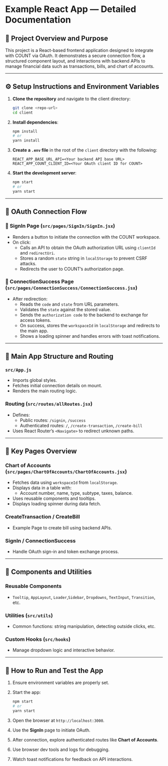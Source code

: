 # Example React App — Detailed Documentation

## 📘 Project Overview and Purpose

This project is a React-based frontend application designed to integrate with COUNT via OAuth. It demonstrates a secure connection flow, a structured component layout, and interactions with backend APIs to manage financial data such as transactions, bills, and chart of accounts.

---

## ⚙️ Setup Instructions and Environment Variables

1. **Clone the repository** and navigate to the client directory:

   ```bash
   git clone <repo-url>
   cd client
   ```

2. **Install dependencies**:

   ```bash
   npm install
   # or
   yarn install
   ```

3. **Create a `.env` file** in the root of the `client` directory with the following:

   ```
   REACT_APP_BASE_URL_API=<Your backend API base URL>
   REACT_APP_COUNT_CLIENT_ID=<Your OAuth client ID for COUNT>
   ```

4. **Start the development server**:

   ```bash
   npm start
   # or
   yarn start
   ```

---

## 🔐 OAuth Connection Flow

### 🔹 SignIn Page (`src/pages/SignIn/SignIn.jsx`)

- Renders a button to initiate the connection with the COUNT workspace.
- On click:
  - Calls an API to obtain the OAuth authorization URL using `clientId` and `redirectUri`.
  - Stores a random `state` string in `localStorage` to prevent CSRF attacks.
  - Redirects the user to COUNT’s authorization page.

### 🔹 ConnectionSuccess Page (`src/pages/ConnectionSuccess/ConnectionSuccess.jsx`)

- After redirection:
  - Reads the `code` and `state` from URL parameters.
  - Validates the `state` against the stored value.
  - Sends the `authorization code` to the backend to exchange for access tokens.
  - On success, stores the `workspaceId` in `localStorage` and redirects to the main app.
  - Shows a loading spinner and handles errors with toast notifications.

---

## 🧭 Main App Structure and Routing

### `src/App.js`

- Imports global styles.
- Fetches initial connection details on mount.
- Renders the main routing logic.

### Routing (`src/routes/allRoutes.jsx`)

- Defines:
  - Public routes: `/signin`, `/success`
  - Authenticated routes: `/`, `/create-transaction`, `/create-bill`
- Uses React Router’s `<Navigate>` to redirect unknown paths.

---

## 📄 Key Pages Overview

### Chart of Accounts (`src/pages/ChartOfAccounts/ChartOfAccounts.jsx`)

- Fetches data using `workspaceId` from `localStorage`.
- Displays data in a table with:
  - Account number, name, type, subtype, taxes, balance.
- Uses reusable components and tooltips.
- Displays loading spinner during data fetch.

### CreateTransaction / CreateBill

- Example Page to create bill using backend APIs.

### SignIn / ConnectionSuccess

- Handle OAuth sign-in and token exchange process.

---

## 🧩 Components and Utilities

### Reusable Components

- `Tooltip`, `AppLayout`, `Loader`,`Sidebar`, `Dropdowns`, `TextInput`, `Transition`, etc.

### Utilities (`src/utils`)

- Common functions: string manipulation, detecting outside clicks, etc.

### Custom Hooks (`src/hooks`)

- Manage dropdown logic and interactive behavior.

---

## 🚀 How to Run and Test the App

1. Ensure environment variables are properly set.
2. Start the app:

   ```bash
   npm start
   # or
   yarn start
   ```

3. Open the browser at `http://localhost:3000`.
4. Use the **SignIn** page to initiate OAuth.
5. After connection, explore authenticated routes like **Chart of Accounts**.
6. Use browser dev tools and logs for debugging.
7. Watch toast notifications for feedback on API interactions.
